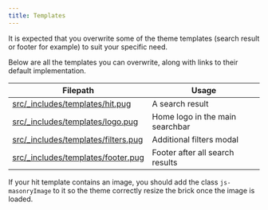 ```yaml
---
title: Templates
---
```


It is expected that you overwrite some of the theme templates (search result or
footer for example) to suit your specific need.

Below are all the templates you can overwrite, along with links to their default
implementation.

| Filepath                                  | Usage                           |
| ----------------------------------------- | ------------------------------- |
| [src/\_includes/templates/hit.pug][1]     | A search result                 |
| [src/\_includes/templates/logo.pug][2]    | Home logo in the main searchbar |
| [src/\_includes/templates/filters.pug][3] | Additional filters modal        |
| [src/\_includes/templates/footer.pug][4]  | Footer after all search results |

If your hit template contains an image, you should add the class
`js-masonryImage` to it so the theme correctly resize the brick once the image
is loaded.

[1]: https://github.com/pixelastic/norska-theme-search-infinite/blob/master/src/_includes/templates/hit.pug
[2]: https://github.com/pixelastic/norska-theme-search-infinite/blob/master/src/_includes/templates/logo.pug
[3]: https://github.com/pixelastic/norska-theme-search-infinite/blob/master/src/_includes/templates/filters.pug
[4]: https://github.com/pixelastic/norska-theme-search-infinite/blob/master/src/_includes/templates/footer.pug
